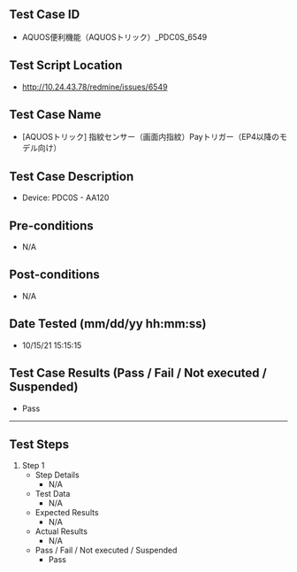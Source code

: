 ## Test Case ID
* AQUOS便利機能（AQUOSトリック）_PDC0S_6549
## Test Script Location
* http://10.24.43.78/redmine/issues/6549
## Test Case Name
* [AQUOSトリック] 指紋センサー（画面内指紋）Payトリガー（EP4以降のモデル向け）
## Test Case Description
* Device: PDC0S - AA120
## Pre-conditions
* N/A
## Post-conditions
* N/A
## Date Tested (mm/dd/yy hh:mm:ss)
* 10/15/21 15:15:15
## Test Case Results (Pass / Fail / Not executed / Suspended)
* Pass
---
## Test Steps
1. Step 1
	* Step Details
		* N/A
	* Test Data
		* N/A
	* Expected Results
		* N/A
	* Actual Results
		* N/A
	* Pass / Fail / Not executed / Suspended
		* Pass
